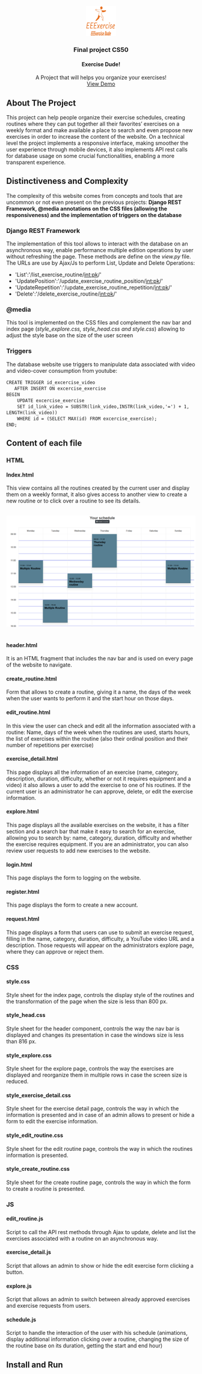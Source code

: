 <br />
<div align="center">
  <a href="https://github.com/me50/Johan-Ortegon-1/blob/web50/projects/2020/x/capstone/README.md">
    <img src="images/logoDarkBG.png" alt="Logo" width="80" height="80">
  </a>

  <h3 align="center">Final project CS50</h3>
  <h4 align="center">Exercise Dude!</h4>

  <p align="center">
    A Project that will helps you organize your exercises!
    <br />
    <a href="">View Demo</a>
  </p>
</div>

## About The Project
This project can help people organize their exercise schedules, creating routines where they can put together all their favorites’ exercises on a weekly format and make available a place to search and even propose new exercises in order to increase the content of the website. On a technical level the project implements a responsive interface, making smoother the user experience through mobile devices, it also implements API rest calls for database usage on some crucial functionalities, enabling a more transparent experience.

## Distinctiveness and Complexity
The complexity of this website comes from concepts and tools that are uncommon or not even present on the previous projects: **Django REST Framework, @media annotations on the CSS files (allowing the responsiveness) and the implementation of triggers on the database**

### Django REST Framework
The implementation of this tool allows to interact with the database on an asynchronous way, enable performance multiple edition operations by user without refreshing the page. These methods are define on the <em>view.py</em> file.
The URLs are use by Ajax/Js to perform List, Update and Delete Operations:
* 'List':'/list_exercise_routine/<int:pk>/'
* 'UpdatePosition':'/update_exercise_routine_position/<int:pk>/'
* 'UpdateRepetition':'/update_exercise_routine_repetition/<int:pk>/'
* 'Delete':'/delete_exercise_routine/<int:pk>/'


### @media
This tool is implemented on the CSS files and complement the nav bar and index page (<em>style_explore.css, style_head.css and style.css</em>) allowing to adjust the style base on the size of the user screen

### Triggers
The database website use triggers to manipulate data associated with video and video-cover consumption from youtube:
```
CREATE TRIGGER id_excercise_video 
   AFTER INSERT ON excercise_exercise
BEGIN
	UPDATE excercise_exercise
	SET id_link_video = SUBSTR(link_video,INSTR(link_video,'=') + 1, LENGTH(link_video))
	WHERE id = (SELECT MAX(id) FROM excercise_exercise);
END;
```

## Content of each file
### HTML
#### Index.html
This view contains all the routines created by the current user and display them on a weekly format, it also gives access to another view to create a new routine or to click over a routine to see its details.   

<br />
<div align="center">
  <a href="https://github.com/me50/Johan-Ortegon-1/blob/web50/projects/2020/x/capstone/README.md">
    <img src="images/index.png" alt="Logo" max-width="100" max-height="100">
  </a>
</div>
<br />   

#### header.html
It is an HTML fragment that includes the nav bar and is used on every page of the website to navigate.
#### create_routine.html
Form that allows to create a routine, giving it a name, the days of the week when the user wants to perform it and the start hour on those days.
#### edit_routine.html
In this view the user can check and edit all the information associated with a routine: Name, days of the week when the routines are used, starts hours, the list of exercises within the routine (also their ordinal position and their number of repetitions per exercise)
#### exercise_detail.html
This page displays all the information of an exercise (name, category, description, duration, difficulty, whether or not it requires equipment and a video) it also allows a user to add the exercise to one of his routines. If the current user is an administrator he can approve, delete, or edit the exercise information.
#### explore.html
This page displays all the available exercises on the website, it has a filter section and a search bar that make it easy to search for an exercise, allowing you to search by: name, category, duration, difficulty and whether the exercise requires equipment. If you are an administrator, you can also review user requests to add new exercises to the website.
#### login.html
This page displays the form to logging on the website.
#### register.html
This page displays the form to create a new account.
#### request.html
This page displays a form that users can use to submit an exercise request, filling in the name, category, duration, difficulty, a YouTube video URL and a description. Those requests will appear on the administrators explore page, where they can approve or reject them.

### CSS
#### style.css
Style sheet for the index page, controls the display style of the routines and the transformation of the page when the size is less than 800 px.
#### style_head.css
Style sheet for the header component, controls the way the nav bar is displayed and changes its presentation in case the windows size is less than 816 px.
#### style_explore.css
Style sheet for the explore page, controls the way the exercises are displayed and reorganize them in multiple rows in case the screen size is reduced.
#### style_exercise_detail.css
Style sheet for the exercise detail page, controls the way in which the information is presented and in case of an admin allows to present or hide a form to edit the exercise information.
#### style_edit_routine.css
Style sheet for the edit routine page, controls the way in which the routines information is presented.
#### style_create_routine.css
Style sheet for the create routine page, controls the way in which the form to create a routine is presented.

### JS
#### edit_routine.js
Script to call the API rest methods through Ajax to update, delete and list the exercises associated with a routine on an asynchronous way.
#### exercise_detail.js
Script that allows an admin to show or hide the edit exercise form clicking a button.
#### explore.js
Script that allows an admin to switch between already approved exercises and exercise requests from users.
#### schedule.js
Script to handle the interaction of the user with his schedule (animations, display additional information clicking over a routine, changing the size of the routine base on its duration, getting the start and end hour)


## Install and Run

